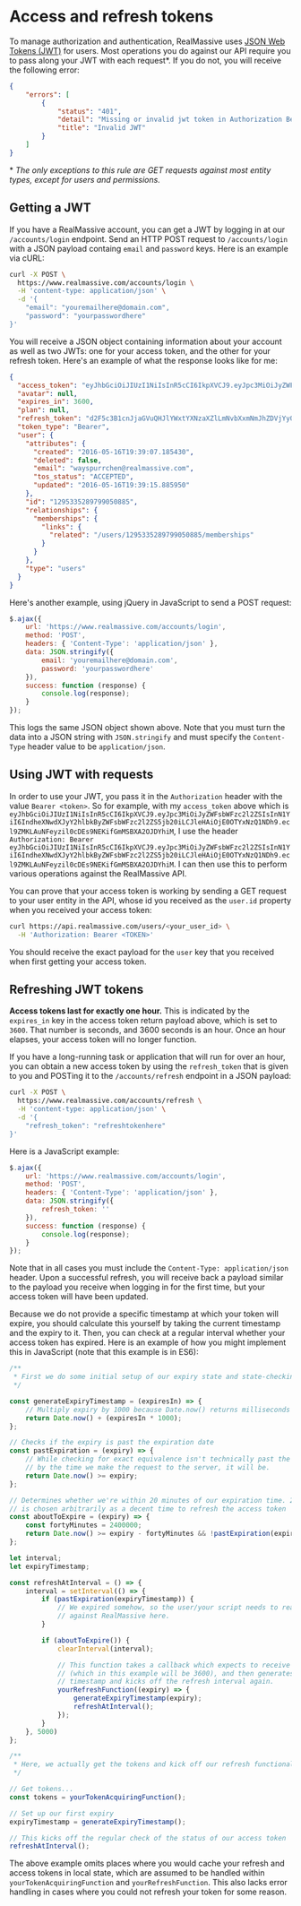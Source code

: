 # Access and refresh tokens

To manage authorization and authentication, RealMassive uses [JSON Web Tokens (JWT)](https://jwt.io/) for users. Most operations you do against our API require you to pass along your JWT with each request*. If you do not, you will receive the following error:

```json
{
    "errors": [
        {
            "status": "401",
            "detail": "Missing or invalid jwt token in Authorization Bearer header.",
            "title": "Invalid JWT"
        }
    ]
}
```

\* _The only exceptions to this rule are GET requests against most entity types, except for users and permissions._

## Getting a JWT

If you have a RealMassive account, you can get a JWT by logging in at our `/accounts/login` endpoint. Send an HTTP POST request to `/accounts/login` with a JSON payload containg `email` and `password` keys. Here is an example via cURL:

```bash
curl -X POST \
  https://www.realmassive.com/accounts/login \
  -H 'content-type: application/json' \
  -d '{
    "email": "youremailhere@domain.com",
    "password": "yourpasswordhere"
}'
```

You will receive a JSON object containing information about your account as well as two JWTs: one for your access token, and the other for your refresh token. Here's an example of what the response looks like for me:

```json
{
  "access_token": "eyJhbGciOiJIUzI1NiIsInR5cCI6IkpXVCJ9.eyJpc3MiOiJyZWFsbWFzc2l2ZSIsInN1YiI6IndheXNwdXJyY2hlbkByZWFsbWFzc2l2ZS5jb20iLCJleHAiOjE0OTYxNzQ1NDh9.ecl9ZMKLAuNFeyzil0cDEs9NEKifGmMSBXA2OJDYhiM",
  "avatar": null,
  "expires_in": 3600,
  "plan": null,
  "refresh_token": "d2F5c3B1cnJjaGVuQHJlYWxtYXNzaXZlLmNvbXxmNmJhZDVjYy00NDNjLTQxOGMtYWNkNy0zZjljYTM0OTRmNGQ=",
  "token_type": "Bearer",
  "user": {
    "attributes": {
      "created": "2016-05-16T19:39:07.185430",
      "deleted": false,
      "email": "wayspurrchen@realmassive.com",
      "tos_status": "ACCEPTED",
      "updated": "2016-05-16T19:39:15.885950"
    },
    "id": "1295335289799050885",
    "relationships": {
      "memberships": {
        "links": {
          "related": "/users/1295335289799050885/memberships"
        }
      }
    },
    "type": "users"
  }
}
```

Here's another example, using jQuery in JavaScript to send a POST request:

```javascript
$.ajax({
    url: 'https://www.realmassive.com/accounts/login',
    method: 'POST',
    headers: { 'Content-Type': 'application/json' },
    data: JSON.stringify({
        email: 'youremailhere@domain.com',
        password: 'yourpasswordhere'
    }),
    success: function (response) {
        console.log(response);
    }
});
```

This logs the same JSON object shown above. Note that you must turn the data into a JSON string with `JSON.stringify` and must specify the `Content-Type` header value to be `application/json`.

## Using JWT with requests

In order to use your JWT, you pass it in the `Authorization` header with the value `Bearer <token>`. So for example, with my `access_token` above which is `eyJhbGciOiJIUzI1NiIsInR5cCI6IkpXVCJ9.eyJpc3MiOiJyZWFsbWFzc2l2ZSIsInN1YiI6IndheXNwdXJyY2hlbkByZWFsbWFzc2l2ZS5jb20iLCJleHAiOjE0OTYxNzQ1NDh9.ecl9ZMKLAuNFeyzil0cDEs9NEKifGmMSBXA2OJDYhiM`, I use the header `Authorization: Bearer eyJhbGciOiJIUzI1NiIsInR5cCI6IkpXVCJ9.eyJpc3MiOiJyZWFsbWFzc2l2ZSIsInN1YiI6IndheXNwdXJyY2hlbkByZWFsbWFzc2l2ZS5jb20iLCJleHAiOjE0OTYxNzQ1NDh9.ecl9ZMKLAuNFeyzil0cDEs9NEKifGmMSBXA2OJDYhiM`. I can then use this to perform various operations against the RealMassive API.

You can prove that your access token is working by sending a GET request to your user entity in the API, whose id you received as the `user.id` property when you received your access token:

```bash
curl https://api.realmassive.com/users/<your_user_id> \
  -H 'Authorization: Bearer <TOKEN>'
```

You should receive the exact payload for the `user` key that you received when first getting your access token.

## Refreshing JWT tokens

**Access tokens last for exactly one hour.** This is indicated by the `expires_in` key in the access token return payload above, which is set to `3600`. That number is seconds, and 3600 seconds is an hour. Once an hour elapses, your access token will no longer function.

If you have a long-running task or application that will run for over an hour, you can obtain a new access token by using the `refresh_token` that is given to you and POSTing it to the `/accounts/refresh` endpoint in a JSON payload:

```bash
curl -X POST \
  https://www.realmassive.com/accounts/refresh \
  -H 'content-type: application/json' \
  -d '{
    "refresh_token": "refreshtokenhere"
}'
```

Here is a JavaScript example:

```javascript
$.ajax({
    url: 'https://www.realmassive.com/accounts/login',
    method: 'POST',
    headers: { 'Content-Type': 'application/json' },
    data: JSON.stringify({
        refresh_token: ''
    }),
    success: function (response) {
        console.log(response);
    }
});
```

Note that in all cases you must include the `Content-Type: application/json` header. Upon a successful refresh, you will receive back a payload similar to the payload you receive when logging in for the first time, but your access token will have been updated.

Because we do not provide a specific timestamp at which your token will expire, you should calculate this yourself by taking the current timestamp and the expiry to it. Then, you can check at a regular interval whether your access token has expired. Here is an example of how you might implement this in JavaScript (note that this example is in ES6):

```javascript
/**
 * First we do some initial setup of our expiry state and state-checking functionality
 */

const generateExpiryTimestamp = (expiresIn) => {
    // Multiply expiry by 1000 because Date.now() returns milliseconds
    return Date.now() + (expiresIn * 1000);
};

// Checks if the expiry is past the expiration date
const pastExpiration = (expiry) => {
    // While checking for exact equivalence isn't technically past the expiration,
    // by the time we make the request to the server, it will be.
    return Date.now() >= expiry;
};

// Determines whether we're within 20 minutes of our expiration time. 20m
// is chosen arbitrarily as a decent time to refresh the access token
const aboutToExpire = (expiry) => {
    const fortyMinutes = 2400000;
    return Date.now() >= expiry - fortyMinutes && !pastExpiration(expiry);
};

let interval;
let expiryTimestamp;

const refreshAtInterval = () => {
    interval = setInterval(() => {
        if (pastExpiration(expiryTimestamp)) {
            // We expired somehow, so the user/your script needs to reauthenticate
            // against RealMassive here.
        }

        if (aboutToExpire()) {
            clearInterval(interval);

            // This function takes a callback which expects to receive the expiry
            // (which in this example will be 3600), and then generates a new
            // timestamp and kicks off the refresh interval again.
            yourRefreshFunction((expiry) => {
                generateExpiryTimestamp(expiry);
                refreshAtInterval();
            });
        }
    }, 5000)
};

/**
 * Here, we actually get the tokens and kick off our refresh functionality
 */

// Get tokens...
const tokens = yourTokenAcquiringFunction();

// Set up our first expiry
expiryTimestamp = generateExpiryTimestamp();

// This kicks off the regular check of the status of our access token
refreshAtInterval();
```

The above example omits places where you would cache your refresh and access tokens in local state, which are assumed to be handled within `yourTokenAcquiringFunction` and `yourRefreshFunction`. This also lacks error handling in cases where you could not refresh your token for some reason.
